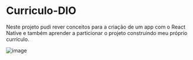 # Curriculo-DIO

Neste projeto pudi rever conceitos para a criação de um app com o React Native e também aprender a particionar o projeto construindo meu próprio currículo.

![image](https://user-images.githubusercontent.com/61462194/174511526-b78c989d-c415-45ab-9ae7-83d5febfb731.png)
